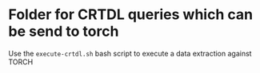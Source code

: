 # Folder for CRTDL queries which can be send to torch

Use the `execute-crtdl.sh` bash script to execute a data extraction against TORCH